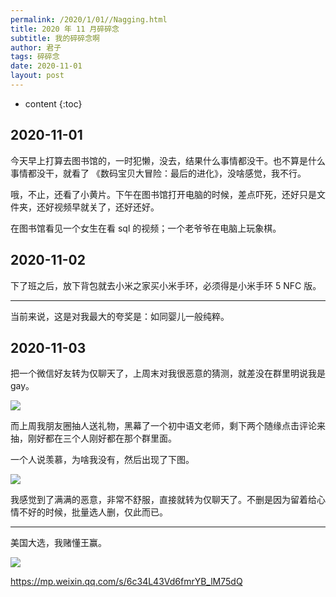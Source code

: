 ```yaml
---
permalink: /2020/1/01//Nagging.html
title: 2020 年 11 月碎碎念
subtitle: 我的碎碎念啊
author: 君子
tags: 碎碎念
date: 2020-11-01
layout: post
---
```

* content
{:toc}
## 2020-11-01

今天早上打算去图书馆的，一时犯懒，没去，结果什么事情都没干。也不算是什么事情都没干，就看了 《数码宝贝大冒险：最后的进化》，没啥感觉，我不行。

哦，不止，还看了小黄片。下午在图书馆打开电脑的时候，差点吓死，还好只是文件夹，还好视频早就关了，还好还好。

在图书馆看见一个女生在看 sql 的视频；一个老爷爷在电脑上玩象棋。

## 2020-11-02

下了班之后，放下背包就去小米之家买小米手环，必须得是小米手环 5 NFC 版。

***

当前来说，这是对我最大的夸奖是：如同婴儿一般纯粹。

## 2020-11-03

把一个微信好友转为仅聊天了，上周末对我很恶意的猜测，就差没在群里明说我是 gay。

![](https://img.lbjheiheihei.xyz/FiRFWGYONVpY7WdOPFNaruwKrJ5F)

而上周我朋友圈抽人送礼物，黑幕了一个初中语文老师，剩下两个随缘点击评论来抽，刚好都在三个人刚好都在那个群里面。

一个人说羡慕，为啥我没有，然后出现了下图。

![](https://img.lbjheiheihei.xyz/Frt_164iw8ry1c-4PknKwHD8mQG6)

我感觉到了满满的恶意，非常不舒服，直接就转为仅聊天了。不删是因为留着给心情不好的时候，批量选人删，仅此而已。

***

美国大选，我赌懂王赢。

![](https://img.lbjheiheihei.xyz/Fh1NcQ3BULp4TY3w3lM2N9jxy3gc)

https://mp.weixin.qq.com/s/6c34L43Vd6fmrYB_lM75dQ

